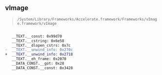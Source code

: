 ## vImage

> `/System/Library/Frameworks/Accelerate.framework/Frameworks/vImage.framework/vImage`

```diff

   __TEXT.__const: 0x99d70
   __TEXT.__cstring: 0x6e58
   __TEXT.__dlopen_cstrs: 0x7c
-  __TEXT.__unwind_info: 0x270c
+  __TEXT.__unwind_info: 0x2718
   __TEXT.__eh_frame: 0x2070
   __DATA_CONST.__got: 0x28
   __DATA_CONST.__const: 0x3428

```
